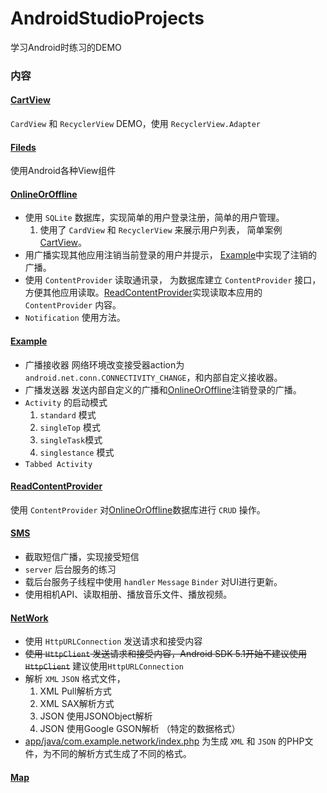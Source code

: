 # AndroidStudioProjects

学习Android时练习的DEMO

### 内容

#### [CartView](https://github.com/maohhgg/AndroidStudioProjects/tree/master/CardView)
`CardView` 和 `RecyclerView` DEMO，使用 `RecyclerView.Adapter`

#### [Fileds](https://github.com/maohhgg/AndroidStudioProjects/tree/master/Fileds)  
使用Android各种View组件

#### [OnlineOrOffline](https://github.com/maohhgg/AndroidStudioProjects/tree/master/OnlineOrOffline)  
* 使用 `SQLite` 数据库，实现简单的用户登录注册，简单的用户管理。
  1. 使用了 `CardView` 和 `RecyclerView` 来展示用户列表， 简单案例[CartView](https://github.com/maohhgg/AndroidStudioProjects/tree/master/CardView)。
* 用广播实现其他应用注销当前登录的用户并提示， [Example](https://github.com/maohhgg/AndroidStudioProjects/tree/master/Example)中实现了注销的广播。
* 使用 `ContentProvider` 读取通讯录， 为数据库建立 `ContentProvider` 接口，方便其他应用读取。[ReadContentProvider](https://github.com/maohhgg/AndroidStudioProjects/tree/master/ReadContentProvider)实现读取本应用的 `ContentProvider` 内容。
* `Notification` 使用方法。

#### [Example](https://github.com/maohhgg/AndroidStudioProjects/tree/master/Example)
* 广播接收器 网络环境改变接受器action为`android.net.conn.CONNECTIVITY_CHANGE`，和内部自定义接收器。
* 广播发送器 发送内部自定义的广播和[OnlineOrOffline](https://github.com/maohhgg/AndroidStudioProjects/tree/master/OnlineOrOffline)注销登录的广播。
* `Activity` 的启动模式
  1. `standard` 模式
  2. `singleTop` 模式
  3. `singleTask`模式
  4. `singlestance` 模式
* `Tabbed Activity`

#### [ReadContentProvider](https://github.com/maohhgg/AndroidStudioProjects/tree/master/ReadContentProvider)
  使用 `ContentProvider` 对[OnlineOrOffline](https://github.com/maohhgg/AndroidStudioProjects/tree/master/OnlineOrOffline)数据库进行 `CRUD` 操作。

#### [SMS](https://github.com/maohhgg/AndroidStudioProjects/tree/master/SMS)
* 截取短信广播，实现接受短信
* `server` 后台服务的练习
* 载后台服务子线程中使用 `handler` `Message` `Binder` 对UI进行更新。
* 使用相机API、读取相册、播放音乐文件、播放视频。

#### [NetWork](https://github.com/maohhgg/AndroidStudioProjects/tree/master/NetWork)
* 使用 `HttpURLConnection` 发送请求和接受内容
* <del>使用 `HttpClient` 发送请求和接受内容，Android SDK 5.1开始不建议使用 `HttpClient`</del> 建议使用`HttpURLConnection`
* 解析 `XML` `JSON` 格式文件，
    1. XML  Pull解析方式
    2. XML  SAX解析方式
    3. JSON  使用JSONObject解析
    4. JSON  使用Google GSON解析 （特定的数据格式）
* [app/java/com.example.network/index.php](https://github.com/maohhgg/AndroidStudioProjects/blob/master/NetWork/app/src/main/java/com/example/mao/network/index.php) 为生成 `XML` 和 `JSON` 的PHP文件，为不同的解析方式生成了不同的格式。

#### [Map](https://github.com/maohhgg/AndroidStudioProjects/tree/master/Map)
